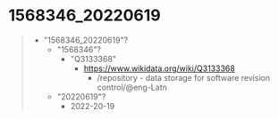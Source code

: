 # 1568346_20220619

> - "1568346_20220619"?
>   - "1568346"?
>     - "Q3133368"
>       - https://www.wikidata.org/wiki/Q3133368
>         - /repository - data storage for software revision control/@eng-Latn
>   - "20220619"?
>     - 2022-20-19

<!--
Ignore this, just for Rocha tests dealing with file permissions

cd /workspace/git/mdciii/1568346_20220619
sudo chown 1000:1603 -R officina/
sudo chmod 1775 -R officina/
sudo find officina/ -type f -exec chmod 644 -- {} +

sudo su mdciii
source ~/.profile

# Protege
#    /opt/Protege-5.5.0/run.sh

### TODOs ----------------------------------------------------------------------
# - helper with catalog-v001.xml
#   - Maybe automate for user concatenation of each project catalog-v001.xml
#     with
#     - https://manpages.ubuntu.com/manpages/jammy/man1/xmlmerge.1.html
#     - https://pypi.org/project/xmlmerge/
# - https://github.com/timrobertson100/frictionless-transforms/blob/master/README.md
#   - Maybe ? https://github.com/frictionlessdata/datapackage-pipelines#dump_to_sql

### Other tests ----------------------------------------------------------------

./999999999/0/999999999_54872.py --objectivum-formato=_temp_no1 /workspace/git/mdciii/1568346_20220619/officina/1603/16/24/1/1603_16_24_1.no1.tm.hxl.csv --rdf-sine-spatia-nominalibus=devnull --rdf-trivio=5001

./999999999/0/999999999_54872.py --objectivum-formato=_temp_hxl_meta_in_json /workspace/git/mdciii/1568346_20220619/officina/1603/16/24/1/1603_16_24_1.no1.tm.hxl.csv --rdf-sine-spatia-nominalibus=devnull --rdf-trivio=5001 | jq

./999999999/0/999999999_54872.py --objectivum-formato=_temp_hxl_meta_in_json --punctum-separato-de-fontem=$'\t' /workspace/git/EticaAI/lexicographi-sine-finibus/officina/999999999/1568346/data/cod-ab-example1-with-inferences.no1.hxl.tm.tsv --rdf-sine-spatia-nominalibus=devnull --rdf-trivio=5001 | jq

# The next one works; no1.hxl.tm.tsv test case on lsf is out of sync at the moment

./999999999/0/999999999_54872.py --objectivum-formato=_temp_bcp47_meta_in_json --punctum-separato-de-fontem=$'\t' /workspace/git/EticaAI/lexicographi-sine-finibus/officina/999999999/1568346/data/cod-ab-example1-with-inferences.bcp47.tsv --rdf-sine-spatia-nominalibus=devnull --rdf-trivio=5001 | jq

vartest1=$(head -n 1 /workspace/git/EticaAI/lexicographi-sine-finibus/officina/999999999/1568346/data/cod-ab-example1-with-inferences.bcp47.tsv)
./999999999/0/999999999_54872.py --objectivum-formato=_temp_header_bcp47_to_hxl "$vartest1"

## Data

### .no1.skos.ttl
./999999999/0/999999999_54872.py --objectivum-formato=_temp_no1 --punctum-separato-de-fontem=$'\t' /workspace/git/EticaAI/lexicographi-sine-finibus/officina/999999999/1568346/data/cod-ab-example1-with-inferences.no1.hxl.tm.tsv --rdf-sine-spatia-nominalibus=owl,obo,p,geo,devnull --rdf-trivio=5001

### .no1.owl.ttl
./999999999/0/999999999_54872.py --objectivum-formato=_temp_no1 --punctum-separato-de-fontem=$'\t' /workspace/git/EticaAI/lexicographi-sine-finibus/officina/999999999/1568346/data/cod-ab-example1-with-inferences.no1.hxl.tm.tsv --rdf-sine-spatia-nominalibus=skos,devnull --rdf-trivio=5001


#### Protege interface rendering -----------------------------------------------
# > pt, pt-BR, por-Latn, por-latn, eng-Latn, eng-latn, !, en
# @see https://stackoverflow.com/questions/53266385/change-order-for-rdfslabel-in-prot%c3%a9g%c3%a9/70859977#70859977


## Now using (without the "!")
# Anotation IRI
#   - > skos:prefLabel
#   - > rdfs:label
#   - > dc:identifier
# Set Language
>   - > pt, pt-BR, por-Latn, por-latn, eng-Latn, eng-latn, en

-->
